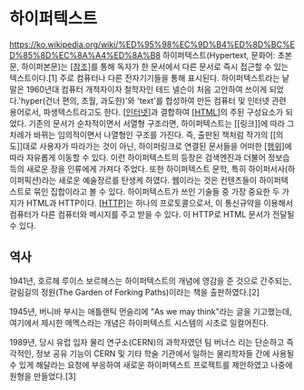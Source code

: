 # 하이퍼텍스트

https://ko.wikipedia.org/wiki/%ED%95%98%EC%9D%B4%ED%8D%BC%ED%85%8D%EC%8A%A4%ED%8A%B8
하이퍼텍스트(Hypertext, 문화어: 초본문, 하이퍼본문)는 [[참조]](하이퍼링크)를 통해 독자가 한 문서에서 다른 문서로 즉시 접근할 수 있는 텍스트이다.[1] 주로 컴퓨터나 다른 전자기기들을 통해 표시된다. 하이퍼텍스트라는 낱말은 1960년대 컴퓨터 개척자이자 철학자인 테드 넬슨이 처음 고안하여 쓰이게 되었다.'hyper(건너 편의, 초월, 과도한)'와 'text'를 합성하여 만든 컴퓨터 및 인터넷 관련 용어로서, 파생텍스트라고도 한다. [[인터넷]]과 결합하여 [[HTML]]의 주된 구성요소가 되었다. 기존의 문서가 순차적이면서 서열형 구조라면, 하이퍼텍스트는 [[링크]]에 따라 그 차례가 바뀌는 임의적이면서 나열형인 구조를 가진다. 즉, 출판된 책처럼 작가의 [[의도]]대로 사용자가 따라가는 것이 아닌, 하이퍼링크로 연결된 문서들을 어떠한 [[행위]](클릭)에 따라 자유롭게 이동할 수 있다. 이런 하이퍼텍스트의 등장은 검색엔진과 더불어 정보습득의 새로운 장을 인류에게 가져다 주었다. 또한 하이퍼텍스트 문학, 특히 하이퍼서사(하이퍼픽션)라는 새로운 예술장르를 탄생케 하였다. 웹이라는 것은 컨텐츠들이 하이퍼텍스트로 묶인 집합이라고 볼 수 있다. 하이퍼텍스트가 쓰인 기술들 중 가장 중요한 두 가지가 HTML과 HTTP이다. [[HTTP]]는 하나의 프로토콜으로서, 이 통신규약을 이용해서 컴퓨터가 다른 컴퓨터와 메시지를 주고 받을 수 있다. 이 HTTP로 HTML 문서가 전달될 수 있다.

## 역사
1941년, 호르헤 루이스 보르헤스는 하이퍼텍스트의 개념에 영감을 준 것으로 간주되는, 갈림길의 정원(The Garden of Forking Paths)이라는 책을 출판하였다.[2]

1945년, 버니바 부시는 애틀랜틱 먼슬리에 "As we may think"라는 글을 기고했는데, 여기에서 제시한 메멕스라는 개념은 하이퍼텍스트 시스템의 시초로 일컬어진다.

1989년, 당시 유럽 입자 물리 연구소(CERN)의 과학자였던 팀 버너스 리는 단순하고 즉각적인, 정보 공유 기능이 CERN 및 기타 학술 기관에서 일하는 물리학자들 간에 사용될 수 있게 해달라는 요청에 부응하여 새로운 하이퍼텍스트 프로젝트를 제안하였고 나중에 원형을 만들었다.[3]

[//begin]: # "Autogenerated link references for markdown compatibility"
[인터넷]: 인터넷.md "인터넷"
[HTML]: HTML.md "HTML"
[HTTP]: HTTP.md "HTTP"
[//end]: # "Autogenerated link references"